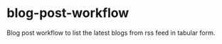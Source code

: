 # blog-post-workflow
Blog post workflow to list the latest blogs from rss feed in tabular form.

<!--START_SECTION:latest_blog_posts-->
<!--END_SECTION:latest_blog_posts-->